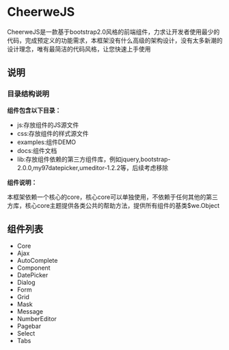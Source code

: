 CheerweJS
=========================

CheerweJS是一款基于bootstrap2.0风格的前端组件，力求让开发者使用最少的代码，完成预定义的功能需求，本框架没有什么高级的架构设计，没有太多新潮的设计理念，唯有最简洁的代码风格，让您快速上手使用

说明
--------------------------

### 目录结构说明

**组件包含以下目录：**

* js:存放组件的JS源文件
* css:存放组件的样式源文件
* examples:组件DEMO
* docs:组件文档
* lib:存放组件依赖的第三方组件库，例如jquery,bootstrap-2.0.0,my97datepicker,umeditor-1.2.2等，后续考虑移除

**组件说明：**

本框架依赖一个核心的core，核心core可以单独使用，不依赖于任何其他的第三方库，核心core主题提供各类公共的帮助方法，提供所有组件的基类$we.Object


组件列表
--------------------------

* Core
* Ajax
* AutoComplete
* Component
* DatePicker
* Dialog
* Form
* Grid
* Mask
* Message
* NumberEditor
* Pagebar
* Select
* Tabs
